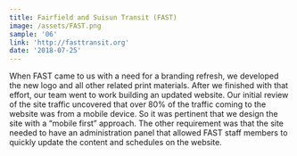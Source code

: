 ```yaml
---
title: Fairfield and Suisun Transit (FAST)
image: /assets/FAST.png
sample: '06'
link: 'http://fasttransit.org'
date: '2018-07-25'
---
```

When FAST came to us with a need for a branding refresh, we developed the new logo and all other related print materials. After we finished with that effort, our team went to work building an updated website. Our initial review of the site traffic uncovered that over 80% of the traffic coming to the website was from a mobile device. So it was pertinent that we design the site with a “mobile first” approach. The other requirement was that the site needed to have an administration panel that allowed FAST staff members to quickly update the content and schedules on the website.
